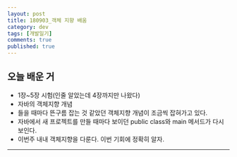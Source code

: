 ```yaml
---
layout: post
title: 180903_객체 지향 배움
category: dev
tags: [개발일기]
comments: true
published: true
---
```


## 오늘 배운 거

* 1장~5장 시험(인줄 알았는데 4장까지만 나왔다)
* 자바의 객체지향 개념
* 들을 때마다 뜬구름 잡는 것 같았던 객체지향 개념이 조금씩 잡혀가고 있다.
* 자바에서 새 프로젝트를 만들 때마다 보이던 public class와 main 메서드가 다시보인다.
* 이번주 내내 객체지향을 다룬다. 이번 기회에 정확히 알자.


---